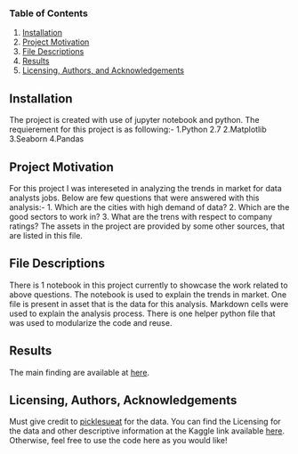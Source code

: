 
### Table of Contents

1. [Installation](#installation)
2. [Project Motivation](#motivation)
3. [File Descriptions](#files)
4. [Results](#results)
5. [Licensing, Authors, and Acknowledgements](#licensing)


## Installation <a name="installation"></a>
The project is created with use of jupyter notebook and python.
The requierement for this project is as following:-
	1.Python 2.7
	2.Matplotlib
	3.Seaborn
	4.Pandas

## Project Motivation<a name="motivation"></a>
For this project I was intereseted in analyzing the trends in market for data analysts jobs.
Below are few questions that were answered with this analysis:-
	1. Which are the cities with high demand of data?
	2. Which are the good sectors to work in?
	3. What are the trens with respect to company ratings?
The assets in the project are provided by some other sources, that are listed in this file.

## File Descriptions <a name="files"></a>
There is 1 notebook in this project currently to showcase the work related to above questions.
The notebook is used to explain the trends in market. One file is present in asset that is the data for this analysis.
Markdown cells were used to explain the analysis process. There is one helper python file that was used to modularize the code and reuse.

## Results<a name="results"></a>
The main finding are available at [here](https://medium.com/@regarmukesh3g/analysis-of-data-analyst-jobs-a931d0f66525).

## Licensing, Authors, Acknowledgements<a name="licensing"></a>

Must give credit to [picklesueat](https://github.com/picklesueat/) for the data.  You can find the Licensing for the data and other descriptive information at the Kaggle link available [here](https://www.kaggle.com/andrewmvd/data-analyst-jobs).  Otherwise, feel free to use the code here as you would like! 



